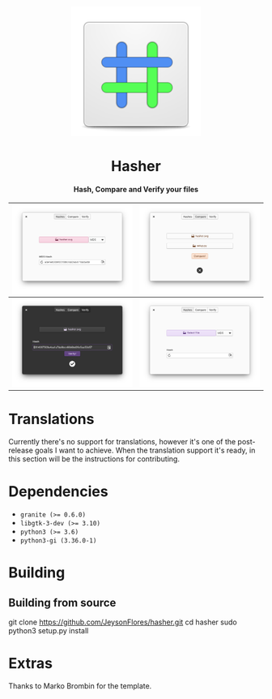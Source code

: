 <p align="center">
  <img src="https://github.com/JeysonFlores/hasher/blob/main/data/assets/icons/128x128/com.github.jeysonflores.hasher.svg" alt="Icon" />
</p>
<h1 align="center">Hasher</h1>
<h4 align="center">Hash, Compare and Verify your files</h4>

| ![Screenshot](https://github.com/JeysonFlores/hasher/blob/main/data/assets/screenshots/screenshot-1.png) | ![Screenshot](https://github.com/JeysonFlores/hasher/blob/main/data/assets/screenshots/screenshot-2.png) |
|------------------------------------------------------------------|------------------------------------------------------------------|
| ![Screenshot](https://github.com/JeysonFlores/hasher/blob/main/data/assets/screenshots/screenshot-3.png) | ![Screenshot](https://github.com/JeysonFlores/hasher/blob/main/data/assets/screenshots/screenshot-4.png) |


# Translations
Currently there's no support for translations, however it's one of the post-release goals I want to achieve. When the translation support it's ready, in this section will be the instructions for contributing.

# Dependencies
  - `granite (>= 0.6.0)`
  - `libgtk-3-dev (>= 3.10)`
  - `python3 (>= 3.6)`
  - `python3-gi (3.36.0-1)`

# Building
  <h2>Building from source</h2>
  
  git clone https://github.com/JeysonFlores/hasher.git
  cd hasher
  sudo python3 setup.py install
  
  
# Extras
Thanks to Marko Brombin for the template.